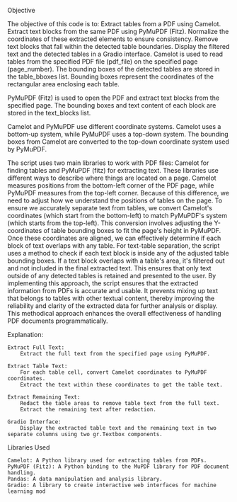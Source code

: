 Objective

The objective of this code is to:
Extract tables from a PDF using Camelot.
    Extract text blocks from the same PDF using PyMuPDF (Fitz).
    Normalize the coordinates of these extracted elements to ensure consistency.
    Remove text blocks that fall within the detected table boundaries.
    Display the filtered text and the detected tables in a Gradio interface.
Camelot is used to read tables from the specified PDF file (pdf_file) on the specified page (page_number).
The bounding boxes of the detected tables are stored in the table_bboxes list. Bounding boxes represent the coordinates of the rectangular area enclosing each table.

PyMuPDF (Fitz) is used to open the PDF and extract text blocks from the specified page.
The bounding boxes and text content of each block are stored in the text_blocks list.    

Camelot and PyMuPDF use different coordinate systems. Camelot uses a bottom-up system, while PyMuPDF uses a top-down system.
The bounding boxes from Camelot are converted to the top-down coordinate system used by PyMuPDF.

The script uses two main libraries to work with PDF files: Camelot for finding tables and PyMuPDF (fitz) for extracting text. These libraries use different ways to describe where things are located on a page. Camelot measures positions from the bottom-left corner of the PDF page, while PyMuPDF measures from the top-left corner. Because of this difference, we need to adjust how we understand the positions of tables on the page.
To ensure we accurately separate text from tables, we convert Camelot's coordinates (which start from the bottom-left) to match PyMuPDF's system (which starts from the top-left). This conversion involves adjusting the Y-coordinates of table bounding boxes to fit the page's height in PyMuPDF. Once these coordinates are aligned, we can effectively determine if each block of text overlaps with any table.
For text-table separation, the script uses a method to check if each text block is inside any of the adjusted table bounding boxes. If a text block overlaps with a table's area, it's filtered out and not included in the final extracted text. This ensures that only text outside of any detected tables is retained and presented to the user.
By implementing this approach, the script ensures that the extracted information from PDFs is accurate and usable. It prevents mixing up text that belongs to tables with other textual content, thereby improving the reliability and clarity of the extracted data for further analysis or display. This methodical approach enhances the overall effectiveness of handling PDF documents programmatically.


Explanation:

    Extract Full Text:
        Extract the full text from the specified page using PyMuPDF.

    Extract Table Text:
        For each table cell, convert Camelot coordinates to PyMuPDF coordinates.
        Extract the text within these coordinates to get the table text.

    Extract Remaining Text:
        Redact the table areas to remove table text from the full text.
        Extract the remaining text after redaction.

    Gradio Interface:
        Display the extracted table text and the remaining text in two separate columns using two gr.Textbox components.

Libraries Used

    Camelot: A Python library used for extracting tables from PDFs.
    PyMuPDF (Fitz): A Python binding to the MuPDF library for PDF document handling.
    Pandas: A data manipulation and analysis library.
    Gradio: A library to create interactive web interfaces for machine learning mod












